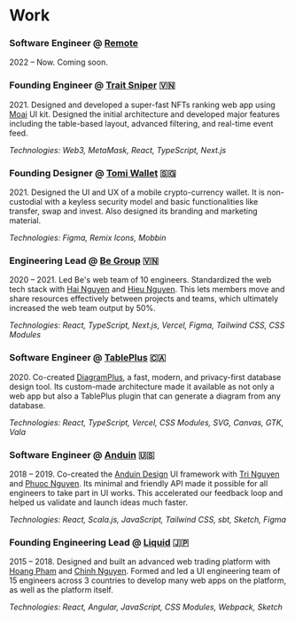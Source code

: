 # Work

### Software Engineer @ [Remote][remote]

[remote]: https://remote.com

2022 – Now. Coming soon.

### Founding Engineer @ [Trait Sniper][ts] 🇻🇳

[ts]: https://traitsniper.com/

2021\. Designed and developed a super-fast NFTs ranking web app using [Moai][moai] UI kit. Designed the initial architecture and developed major features including the table-based layout, advanced filtering, and real-time event feed.

[moai]: https://moaijs.com

_Technologies: Web3, MetaMask, React, TypeScript, Next.js_

### Founding Designer @ [Tomi Wallet][tomi] 🇸🇬

[tomi]: https://tomiwallet.com/

2021\. Designed the UI and UX of a mobile crypto-currency wallet. It is non-custodial with a keyless security model and basic functionalities like transfer, swap and invest. Also designed its branding and marketing material.

_Technologies: Figma, Remix Icons, Mobbin_

### Engineering Lead @ [Be Group][be] 🇻🇳

[be]: https://be.com.vn/

2020 – 2021. Led Be's web team of 10 engineers. Standardized the web tech stack with [Hai Nguyen][hai] and [Hieu Nguyen][hieu]. This lets members move and share resources effectively between projects and teams, which ultimately increased the web team output by 50%.

[hai]: https://github.com/ng-hai
[hieu]: https://github.com/hieunguyen135

_Technologies: React, TypeScript, Next.js, Vercel, Figma, Tailwind CSS, CSS Modules_

### Software Engineer @ [TablePlus][tp] 🇨🇦

[tp]: https://tableplus.com/

2020\. Co-created [DiagramPlus][dp], a fast, modern, and privacy-first database design tool. Its custom-made architecture made it available as not only a web app but also a TablePlus plugin that can generate a diagram from any database.

[dp]: https://diagramplus.com
[huy]: https://github.com/huyphams

_Technologies: React, TypeScript, Vercel, CSS Modules, SVG, Canvas, GTK, Vala_

### Software Engineer @ [Anduin][anduin] 🇺🇸

[anduin]: https://www.anduintransact.com/

2018 – 2019. Co-created the [Anduin Design][adesign] UI framework with [Tri Nguyen][tri] and [Phuoc Nguyen][phuoc]. Its minimal and friendly API made it possible for all engineers to take part in UI works. This accelerated our feedback loop and helped us validate and launch ideas much faster.

[tri]: https://www.trilmn.com/
[phuoc]: https://twitter.com/nghuuphuoc
[adesign]: https://anduin.design

_Technologies: React, Scala.js, JavaScript, Tailwind CSS, sbt, Sketch, Figma_

### Founding Engineering Lead @ [Liquid][liquid] 🇯🇵

[liquid]: https://liquid.com/

2015 – 2018. Designed and built an advanced web trading platform with [Hoang Pham][hoang] and [Chinh Nguyen][chinh]. Formed and led a UI engineering team of 15 engineers across 3 countries to develop many web apps on the platform, as well as the platform itself.

[hoang]: https://github.com/unrealhoang
[chinh]: https://www.linkedin.com/in/chinhnq/

_Technologies: React, Angular, JavaScript, CSS Modules, Webpack, Sketch_


